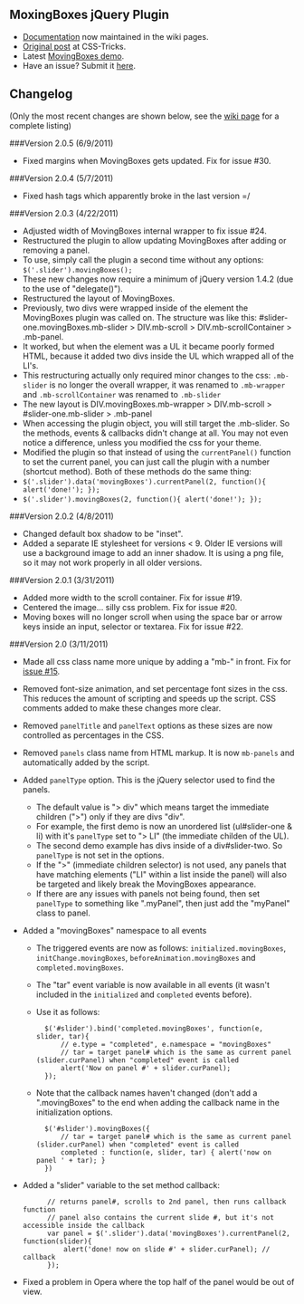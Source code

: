 ## MoxingBoxes jQuery Plugin

* [Documentation](https://github.com/chriscoyier/MovingBoxes/wiki) now maintained in the wiki pages.
* [Original post](http://css-tricks.com/moving-boxes/) at CSS-Tricks.
* Latest [MovingBoxes demo](http://chriscoyier.github.com/MovingBoxes).
* Have an issue? Submit it [here](https://github.com/chriscoyier/MovingBoxes/issues).

## Changelog

(Only the most recent changes are shown below, see the [wiki page](https://github.com/chriscoyier/MovingBoxes/wiki/Change-Log) for a complete listing)

###Version 2.0.5 (6/9/2011)
* Fixed margins when MovingBoxes gets updated. Fix for issue #30.

###Version 2.0.4 (5/7/2011)
* Fixed hash tags which apparently broke in the last version =/

###Version 2.0.3 (4/22/2011)
* Adjusted width of MovingBoxes internal wrapper to fix issue #24.
* Restructured the plugin to allow updating MovingBoxes after adding or removing a panel.
 * To use, simply call the plugin a second time without any options: `$('.slider').movingBoxes();`
 * These new changes now require a minimum of jQuery version 1.4.2 (due to the use of "delegate()").
* Restructured the layout of MovingBoxes.
 * Previously, two divs were wrapped inside of the element the MovingBoxes plugin was called on. The structure was like this: #slider-one.movingBoxes.mb-slider > DIV.mb-scroll > DIV.mb-scrollContainer > .mb-panel.
 * It worked, but when the element was a UL it became poorly formed HTML, because it added two divs inside the UL which wrapped all of the LI's.
 * This restructuring actually only required minor changes to the css: `.mb-slider` is no longer the overall wrapper, it was renamed to `.mb-wrapper` and `.mb-scrollContainer` was renamed to `.mb-slider`
 * The new layout is DIV.movingBoxes.mb-wrapper > DIV.mb-scroll > #slider-one.mb-slider > .mb-panel
 * When accessing the plugin object, you will still target the .mb-slider. So the methods, events & callbacks didn't change at all. You may not even notice a difference, unless you modified the css for your theme.
* Modified the plugin so that instead of using the `currentPanel()` function to set the current panel, you can just call the plugin with a number (shortcut method). Both of these methods do the same thing:
 * `$('.slider').data('movingBoxes').currentPanel(2, function(){ alert('done!'); });`
 * `$('.slider').movingBoxes(2, function(){ alert('done!'); });`

###Version 2.0.2 (4/8/2011)
* Changed default box shadow to be "inset".
* Added a separate IE stylesheet for versions < 9. Older IE versions will use a background image to add an inner shadow. It is using a png file, so it may not work properly in all older versions.

###Version 2.0.1 (3/31/2011)
* Added more width to the scroll container. Fix for issue #19.
* Centered the image... silly css problem. Fix for issue #20.
* Moving boxes will no longer scroll when using the space bar or arrow keys inside an input, selector or textarea. Fix for issue #22.

###Version 2.0 (3/11/2011)
* Made all css class name more unique by adding a "mb-" in front. Fix for [issue #15](https://github.com/chriscoyier/MovingBoxes/issues/15).
* Removed font-size animation, and set percentage font sizes in the css. This reduces the amount of scripting and speeds up the script. CSS comments added to make these changes more clear.
* Removed `panelTitle` and `panelText` options as these sizes are now controlled as percentages in the CSS.
* Removed `panels` class name from HTML markup. It is now `mb-panels` and automatically added by the script.
* Added `panelType` option. This is the jQuery selector used to find the panels.

	* The default value is "> div" which means target the immediate children (">") only if they are divs "div".
	* For example, the first demo is now an unordered list (ul#slider-one &amp; li) with it's `panelType` set to "> LI" (the immediate childen of the UL).
	* The second demo example has divs inside of a div#slider-two. So `panelType` is not set in the options.
	* If the ">" (immediate children selector) is not used, any panels that have matching elements ("LI" within a list inside the panel) will also be targeted and likely break the MovingBoxes appearance.
	* If there are any issues with panels not being found, then set `panelType` to something like ".myPanel", then just add the "myPanel" class to panel.

* Added a "movingBoxes" namespace to all events

	* The triggered events are now as follows: `initialized.movingBoxes`, `initChange.movingBoxes`, `beforeAnimation.movingBoxes` and `completed.movingBoxes`.
	* The "tar" event variable is now available in all events (it wasn't included in the `initialized` and `completed` events before).
	* Use it as follows:

			$('#slider').bind('completed.movingBoxes', function(e, slider, tar){
				// e.type = "completed", e.namespace = "movingBoxes"
				// tar = target panel# which is the same as current panel (slider.curPanel) when "completed" event is called
				alert('Now on panel #' + slider.curPanel);
			});

	* Note that the callback names haven't changed (don't add a ".movingBoxes" to the end when adding the callback name in the initialization options.

			$('#slider').movingBoxes({
				// tar = target panel# which is the same as current panel (slider.curPanel) when "completed" event is called
				completed : function(e, slider, tar) { alert('now on panel ' + tar); }
			})

* Added a "slider" variable to the set method callback:

			// returns panel#, scrolls to 2nd panel, then runs callback function
			// panel also contains the current slide #, but it's not accessible inside the callback
			var panel = $('.slider').data('movingBoxes').currentPanel(2, function(slider){
				alert('done! now on slide #' + slider.curPanel); // callback
			});

* Fixed a problem in Opera where the top half of the panel would be out of view.
